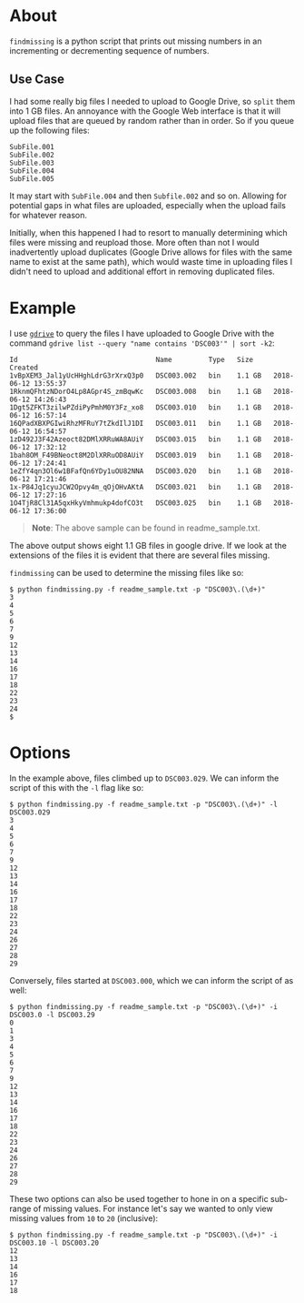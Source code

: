 # About

`findmissing` is a python script that prints out missing numbers in an incrementing or decrementing sequence of numbers.

## Use Case

I had some really big files I needed to upload to Google Drive, so `split` them into 1 GB files. An annoyance with the Google Web interface is that it will upload files that are queued by random rather than in order. So if you queue up the following files:

```
SubFile.001
SubFile.002
SubFile.003
SubFile.004
SubFile.005
```

It may start with `SubFile.004` and then `Subfile.002` and so on. Allowing for potential gaps in what files are uploaded, especially when the upload fails for whatever reason.

Initially, when this happened I had to resort to manually determining which files were missing and reupload those. More often than not I would inadvertently upload duplicates (Google Drive allows for files with the same name to exist at the same path), which would waste time in uploading files I didn't need to upload and additional effort in removing duplicated files.

# Example

I use [`gdrive`](https://github.com/prasmussen/gdrive) to query the files I have uploaded to Google Drive with the command `gdrive list --query "name contains 'DSC003'" | sort -k2`:

```
Id                                  Name         Type   Size     Created
1vBpXEM3_Jal1yUcHHghLdrG3rXrxQ3p0   DSC003.002   bin    1.1 GB   2018-06-12 13:55:37
1RknmQFhtzNDorO4Lp8AGpr4S_zmBqwKc   DSC003.008   bin    1.1 GB   2018-06-12 14:26:43
1Dgt5ZFKT3zilwPZdiPyPmhM0Y3Fz_xo8   DSC003.010   bin    1.1 GB   2018-06-12 16:57:14
16QPadXBXPGIwiRhzMFRuY7tZkdIlJ1DI   DSC003.011   bin    1.1 GB   2018-06-12 16:54:57
1zD492J3F42Azeoct82DMlXRRuWA8AUiY   DSC003.015   bin    1.1 GB   2018-06-12 17:32:12
1bah8OM_F49BNeoct8M2DlXRRuOD8AUiY   DSC003.019   bin    1.1 GB   2018-06-12 17:24:41
1eZfY4qn3Ol6w1BFafQn6YDy1uOU82NNA   DSC003.020   bin    1.1 GB   2018-06-12 17:21:46
1x-P84Jq1cyuJCW2Opvy4m_qOjOHvAKtA   DSC003.021   bin    1.1 GB   2018-06-12 17:27:16
1O4TjR8Cl31A5qxHkyVmhmukp4dofCO3t   DSC003.025   bin    1.1 GB   2018-06-12 17:36:00
```

> **Note**: The above sample can be found in readme_sample.txt.

The above output shows eight 1.1 GB files in google drive. If we look at the extensions of the files it is evident that there are several files missing.

`findmissing` can be used to determine the missing files like so:

```
$ python findmissing.py -f readme_sample.txt -p "DSC003\.(\d+)"
3
4
5
6
7
9
12
13
14
16
17
18
22
23
24
$ 
```

# Options

In the example above, files climbed up to `DSC003.029`. We can inform the script of this with the `-l` flag like so:

```
$ python findmissing.py -f readme_sample.txt -p "DSC003\.(\d+)" -l DSC003.029
3
4
5
6
7
9
12
13
14
16
17
18
22
23
24
26
27
28
29
```

Conversely, files started at `DSC003.000`, which we can inform the script of as well:

```
$ python findmissing.py -f readme_sample.txt -p "DSC003\.(\d+)" -i DSC003.0 -l DSC003.29
0
1
3
4
5
6
7
9
12
13
14
16
17
18
22
23
24
26
27
28
29
```

These two options can also be used together to hone in on a specific sub-range of missing values. For instance let's say we wanted to only view missing values from `10` to `20` (inclusive):

```
$ python findmissing.py -f readme_sample.txt -p "DSC003\.(\d+)" -i DSC003.10 -l DSC003.20
12
13
14
16
17
18
```
